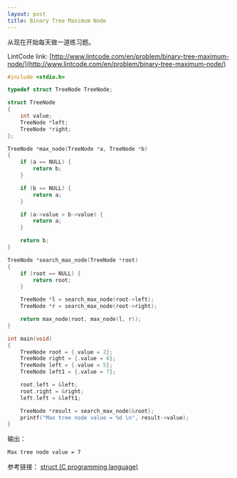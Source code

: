 ```yaml
---
layout: post
title: Binary Tree Maximum Node
---
```


从现在开始每天做一道练习题。

LintCode link: [http://www.lintcode.com/en/problem/binary-tree-maximum-node/](http://www.lintcode.com/en/problem/binary-tree-maximum-node/)

```c
#include <stdio.h>

typedef struct TreeNode TreeNode;

struct TreeNode
{
    int value;
    TreeNode *left;
    TreeNode *right;
};

TreeNode *max_node(TreeNode *a, TreeNode *b)
{
    if (a == NULL) {
        return b;
    }

    if (b == NULL) {
        return a;
    }

    if (a->value > b->value) {
        return a;
    }

    return b;
}

TreeNode *search_max_node(TreeNode *root)
{
    if (root == NULL) {
        return root;
    }

    TreeNode *l = search_max_node(root->left);
    TreeNode *r = search_max_node(root->right);

    return max_node(root, max_node(l, r));
}

int main(void)
{
    TreeNode root = {.value = 2};
    TreeNode right = {.value = 6};
    TreeNode left = {.value = 5};
    TreeNode left1 = {.value = 7};

    root.left = &left;
    root.right = &right;
    left.left = &left1;

    TreeNode *result = search_max_node(&root);
    printf("Max tree node value = %d \n", result->value);
}

```

输出：

```bash
Max tree node value = 7
```

参考链接： [struct (C programming language)](https://en.wikipedia.org/wiki/Struct_(C_programming_language))

